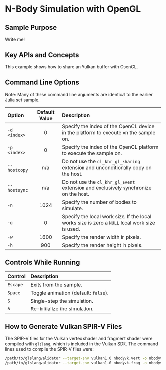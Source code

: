 # N-Body Simulation with OpenGL

## Sample Purpose

Write me!

## Key APIs and Concepts

This example shows how to share an Vulkan buffer with OpenCL.

## Command Line Options

Note: Many of these command line arguments are identical to the earlier Julia set sample.

| Option | Default Value | Description |
|:--|:-:|:--|
| `-d <index>` | 0 | Specify the index of the OpenCL device in the platform to execute on the sample on.
| `-p <index>` | 0 | Specify the index of the OpenCL platform to execute the sample on.
| `--hostcopy` | n/a | Do not use the `cl_khr_gl_sharing` extension and unconditionally copy on the host.
| `--hostsync` | n/a | Do not use the `cl_khr_gl_event` extension and exclusively synchronize on the host.
| `-n` | 1024 | Specify the number of bodies to simulate.
| `-g` | 0| Specify the local work size.  If the local works size is zero a `NULL` local work size is used.
| `-w` | 1600 | Specify the render width in pixels.
| `-h` | 900 | Specify the render height in pixels.

## Controls While Running

| Control | Description |
|:--|:--|
| `Escape` | Exits from the sample.
| `Space` | Toggle animation (default: `false`).
| `S` | Single-step the simulation.
| `R` | Re-initialize the simulation.

## How to Generate Vulkan SPIR-V Files

The SPIR-V files for the Vulkan vertex shader and fragment shader were compiled with `glslang`, which is included in the Vulkan SDK.
The command lines used to compile the SPIR-V files were:

```sh
/path/to/glslangvalidator --target-env vulkan1.0 nbodyvk.vert -o nbodyvk.vert.spv
/path/to/glslangvalidator --target-env vulkan1.0 nbodyvk.frag -o nbodyvk.frag.spv
```
